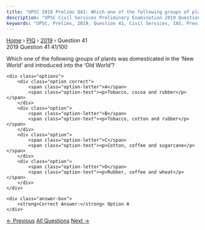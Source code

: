 ```yaml
---
title: "UPSC 2019 Prelims Q41: Which one of the following groups of plants was domesticated..."
description: "UPSC Civil Services Preliminary Examination 2019 Question 41 with options and answer"
keywords: "UPSC, Prelims, 2019, Question 41, Civil Services, IAS, Previous Year Questions"
---
```


<nav class="breadcrumb">
    <a href="../../">Home</a>
    <span>›</span>
    <a href="../">PIQ</a>
    <span>›</span>
    <a href="./">2019</a>
    <span>›</span>
    <span>Question 41</span>
</nav>

<div class="question-header">
    <div class="question-meta">
        <span class="year-badge">2019</span>
        <span class="question-number">Question 41</span>
        <span class="progress">41/100</span>
    </div>
    <div class="progress-bar">
        <div class="progress-fill" style="width: 41.0%"></div>
    </div>
</div>

<div class="question-content">
    <div class="question-text">
        <p>Which one of the following groups of plants was domesticated in the ‘New<br />
World’ and introduced into the ‘Old World’?</p>
    </div>
    
    <div class="options">
        <div class="option correct">
            <span class="option-letter">A</span>
            <span class="option-text"><p>Tobacco, cocoa and rubber</p></span>
        </div>
        <div class="option">
            <span class="option-letter">B</span>
            <span class="option-text"><p>Tobacco, cotton and rubber</p></span>
        </div>
        <div class="option">
            <span class="option-letter">C</span>
            <span class="option-text"><p>Cotton, coffee and sugarcane</p></span>
        </div>
        <div class="option">
            <span class="option-letter">D</span>
            <span class="option-text"><p>Rubber, coffee and wheat</p></span>
        </div>
    </div>

    <div class="answer-box">
        <strong>Correct Answer:</strong> Option A
    </div>
</div>

<div class="question-nav">
    <a href="../q040-with-reference-to-forced-labour-vishti-in-india-du/" class="nav-btn prev">← Previous</a>
    <a href="../" class="nav-btn center">All Questions</a>
    <a href="../q042-consider-the-following-statements-1-asiatic-lion-i/" class="nav-btn next">Next →</a>
</div>
